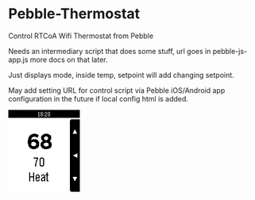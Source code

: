 Pebble-Thermostat
=================

Control RTCoA Wifi Thermostat from Pebble

Needs an intermediary script that does some stuff, url goes in pebble-js-app.js more docs on that later.

Just displays mode, inside temp, setpoint will add changing setpoint.

May add setting URL for control script via Pebble iOS/Android app configuration in the future if local config html is added.

![Screenshot](/screenshot/00036e4.png "Screenshot at 88901ca")
